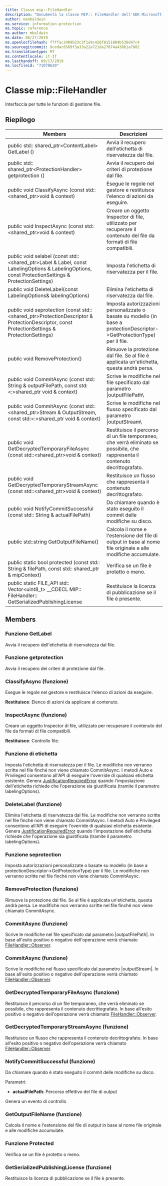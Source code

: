 ```yaml
---
title: Classe mip::FileHandler
description: "Documenta la classe MIP:: FileHandler dell'SDK Microsoft Information Protection (MIP)."
author: msmbaldwin
ms.service: information-protection
ms.topic: reference
ms.author: mbaldwin
ms.date: 08/27/2019
ms.openlocfilehash: f7ffac2409b23c3f1a9c426f8151804b538d47c4
ms.sourcegitcommit: 9cedac6569f3a33a22a721da27074a438b1a7882
ms.translationtype: MT
ms.contentlocale: it-IT
ms.lasthandoff: 09/17/2019
ms.locfileid: "71070630"
---
```

# <a name="class-mipfilehandler"></a>Classe mip::FileHandler 
Interfaccia per tutte le funzioni di gestione file.
  
## <a name="summary"></a>Riepilogo
 Members                        | Descrizioni                                
--------------------------------|---------------------------------------------
public std:: shared_ptr\<ContentLabel\> GetLabel ()  |  Avvia il recupero dell'etichetta di riservatezza dal file.
public std:: shared_ptr\<ProtectionHandler\> getprotection ()  |  Avvia il recupero dei criteri di protezione dal file.
public void ClassifyAsync (const std::\<shared_ptr\>void & context)  |  Esegue le regole nel gestore e restituisce l'elenco di azioni da eseguire.
public void InspectAsync (const std::\<shared_ptr\>void & context)  |  Creare un oggetto Inspector di file, utilizzato per recuperare il contenuto del file da formati di file compatibili.
public void selabel (const std::\<shared_ptr\>Label & Label, const LabelingOptions & LabelingOptions, const ProtectionSettings & ProtectionSettings)  |  Imposta l'etichetta di riservatezza per il file.
public void DeleteLabel(const LabelingOptions& labelingOptions)  |  Elimina l'etichetta di riservatezza dal file.
public void seprotection (const std::\<shared_ptr\>ProtectionDescriptor & ProtectionDescriptor, const ProtectionSettings & ProtectionSettings)  |  Imposta autorizzazioni personalizzate o basate su modello (in base a protectionDescriptor->GetProtectionType) per il file.
public void RemoveProtection()  |  Rimuove la protezione dal file. Se al file è applicata un'etichetta, questa andrà persa.
public void CommitAsync (const std:: String & outputFilePath, const std:\<:\>shared_ptr void & context) | Scrive le modifiche nel file specificato dal parametro \|outputFilePath\ |  .
public void CommitAsync (const std::\<shared_ptr\>Stream & OutputStream, const std:\<:\>shared_ptr void & context) | Scrive le modifiche nel flusso specificato dal parametro \|outputStream\ |  .
public void GetDecryptedTemporaryFileAsync (const std::\<shared_ptr\>void & context)  |  Restituisce il percorso di un file temporaneo, che verrà eliminato se possibile, che rappresenta il contenuto decrittografato.
public void GetDecryptedTemporaryStreamAsync (const std::\<shared_ptr\>void & context)  |  Restituisce un flusso che rappresenta il contenuto decrittografato.
public void NotifyCommitSuccessful (const std:: String & actualFilePath)  |  Da chiamare quando è stato eseguito il commit delle modifiche su disco.
public std::string GetOutputFileName()  |  Calcola il nome e l'estensione del file di output in base al nome file originale e alle modifiche accumulate.
public static bool protected (const std:: String & filePath, const std:<MipContext>: shared_ptr & mipContext) | Verifica se un file è protetto o meno.
public static FILE_API std:: Vector&lt;uint8_t&gt; __CDECL MIP:: FileHandler:: GetSerializedPublishingLicense | Restituisce la licenza di pubblicazione se il file è presente.
## <a name="members"></a>Members
  
### <a name="getlabel-function"></a>Funzione GetLabel
Avvia il recupero dell'etichetta di riservatezza dal file.
  
### <a name="getprotection-function"></a>Funzione getprotection
Avvia il recupero dei criteri di protezione dal file.
  
### <a name="classifyasync-function"></a>ClassifyAsync (funzione)
Esegue le regole nel gestore e restituisce l'elenco di azioni da eseguire.

  
**Restituisce**: Elenco di azioni da applicare al contenuto.
  
### <a name="inspectasync-function"></a>InspectAsync (funzione)
Creare un oggetto Inspector di file, utilizzato per recuperare il contenuto del file da formati di file compatibili.

  
**Restituisce**: Controllo file.
  
### <a name="setlabel-function"></a>Funzione di etichetta
Imposta l'etichetta di riservatezza per il file.
Le modifiche non verranno scritte nel file finché non viene chiamato CommitAsync. I metodi Auto e Privileged consentono all'API di eseguire l'override di qualsiasi etichetta esistente. Genera [JustificationRequiredError](class_mip_justificationrequirederror.md) quando l'impostazione dell'etichetta richiede che l'operazione sia giustificata (tramite il parametro labelingOptions).
  
### <a name="deletelabel-function"></a>DeleteLabel (funzione)
Elimina l'etichetta di riservatezza dal file.
Le modifiche non verranno scritte nel file finché non viene chiamato CommitAsync. I metodi Auto e Privileged consentono all'API di eseguire l'override di qualsiasi etichetta esistente. Genera [JustificationRequiredError](class_mip_justificationrequirederror.md) quando l'impostazione dell'etichetta richiede che l'operazione sia giustificata (tramite il parametro labelingOptions).
  
### <a name="setprotection-function"></a>Funzione seprotection
Imposta autorizzazioni personalizzate o basate su modello (in base a protectionDescriptor->GetProtectionType) per il file.
Le modifiche non verranno scritte nel file finché non viene chiamato CommitAsync.
  
### <a name="removeprotection-function"></a>RemoveProtection (funzione)
Rimuove la protezione dal file. Se al file è applicata un'etichetta, questa andrà persa.
Le modifiche non verranno scritte nel file finché non viene chiamato CommitAsync.
  
### <a name="commitasync-function"></a>CommitAsync (funzione)
Scrive le modifiche nel file specificato dal parametro |outputFilePath|.
In base all'esito positivo o negativo dell'operazione verrà chiamato [FileHandler::Observer](class_mip_filehandler_observer.md).
  
### <a name="commitasync-function"></a>CommitAsync (funzione)
Scrive le modifiche nel flusso specificato dal parametro |outputStream|.
In base all'esito positivo o negativo dell'operazione verrà chiamato [FileHandler::Observer](class_mip_filehandler_observer.md).
  
### <a name="getdecryptedtemporaryfileasync-function"></a>GetDecryptedTemporaryFileAsync (funzione)
Restituisce il percorso di un file temporaneo, che verrà eliminato se possibile, che rappresenta il contenuto decrittografato.
In base all'esito positivo o negativo dell'operazione verrà chiamato [FileHandler::Observer](class_mip_filehandler_observer.md).
  
### <a name="getdecryptedtemporarystreamasync-function"></a>GetDecryptedTemporaryStreamAsync (funzione)
Restituisce un flusso che rappresenta il contenuto decrittografato.
In base all'esito positivo o negativo dell'operazione verrà chiamato [FileHandler::Observer](class_mip_filehandler_observer.md).
  
### <a name="notifycommitsuccessful-function"></a>NotifyCommitSuccessful (funzione)
Da chiamare quando è stato eseguito il commit delle modifiche su disco.

Parametri:  
* **actualFilePath**: Percorso effettivo del file di output 


Genera un evento di controllo
  
### <a name="getoutputfilename-function"></a>GetOutputFileName (funzione)
Calcola il nome e l'estensione del file di output in base al nome file originale e alle modifiche accumulate.

### <a name="isprotected-function"></a>Funzione Protected
Verifica se un file è protetto o meno.


### <a name="getserializedpublishinglicense-function"></a>GetSerializedPublishingLicense (funzione)
Restituisce la licenza di pubblicazione se il file è presente.
